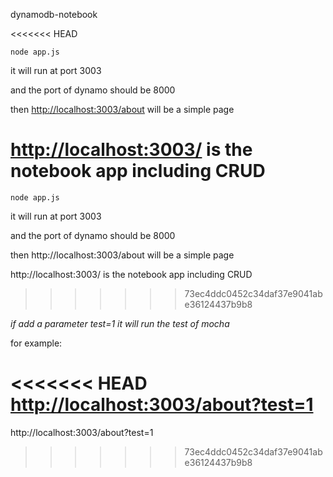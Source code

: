dynamodb-notebook

<<<<<<< HEAD
```
node app.js

```

it will run at port 3003

and the port of dynamo should be 8000

then <http://localhost:3003/about> will be a simple page

<http://localhost:3003/> is the notebook app including CRUD
=======
    node app.js

it will run at port 3003 

and the port of dynamo should be 8000

then http://localhost:3003/about will be a simple page

http://localhost:3003/ is the notebook app including CRUD
>>>>>>> 73ec4ddc0452c34daf37e9041abe36124437b9b8

*if add a parameter test=1 it will run the test of mocha*

for example:

<<<<<<< HEAD
<http://localhost:3003/about?test=1>
=======
http://localhost:3003/about?test=1
>>>>>>> 73ec4ddc0452c34daf37e9041abe36124437b9b8
